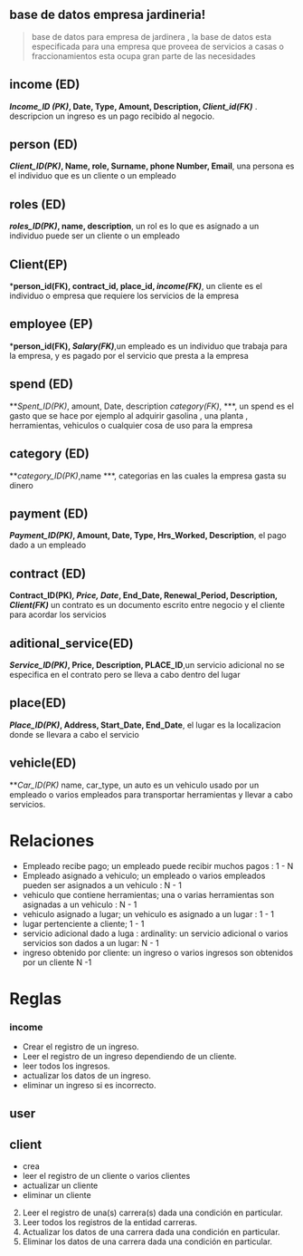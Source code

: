 ## base de datos empresa jardineria!
>  base de datos para empresa de jardinera , la base de datos esta especificada para una empresa que proveea de servicios a  casas o fraccionamientos esta ocupa gran parte de las necesidades 
## income (ED)
***Income_ID (PK)*, Date, Type, Amount, Description, *Client_id(FK)*** . descripcion un ingreso es un pago recibido al negocio.

## person (ED)
***Client_ID(PK)*, Name, role, Surname, phone Number, Email**, una persona es el individuo que es un cliente o  un empleado

## roles (ED)
***roles_ID(PK)*, name, description**, un rol es lo que es asignado a un individuo puede ser un cliente o un empleado

## Client(EP)
***person_id(FK), contract_id,  place_id,  *income(FK)***, un cliente es el individuo o empresa que requiere los servicios de la empresa 

## employee (EP)
***person_id(FK),  *Salary(FK)***,un empleado es un individuo que trabaja para la empresa, y es pagado por el servicio que presta a la empresa 

##  spend (ED)
 ***Spent_ID(PK)*, amount, Date, description *category(FK)*, ***, un spend  es el gasto que se hace por ejemplo al adquirir gasolina , una planta , herramientas, vehiculos o cualquier cosa de uso para la empresa

## category (ED) 
 ***category_ID(PK)*,name ***, categorias en las cuales la empresa gasta su dinero

## payment (ED)
***Payment_ID(PK)*, Amount, Date, Type, Hrs_Worked, Description**, el pago dado a un empleado
## contract (ED)
**Contract_ID(PK)*, Price, Date*, End_Date, Renewal_Period, Description, *Client(FK)***   un contrato es un documento escrito entre negocio y el cliente para acordar los servicios
## aditional_service(ED)
***Service_ID(PK)*, Price, Description, PLACE_ID**,un servicio adicional no se especifica en el contrato pero se lleva a cabo dentro del lugar


## place(ED)
***Place_ID(PK)*, Address, Start_Date, End_Date**, el lugar es la localizacion donde se llevara a cabo el servicio


## vehicle(ED)
***Car_ID(PK)* name,  car_type, un auto es un vehiculo usado por un empleado o varios empleados para transportar herramientas y llevar a cabo servicios.


# Relaciones
* Empleado recibe pago; un empleado puede recibir muchos pagos :  1 - N
 * Empleado asignado a vehiculo; un empleado o varios empleados pueden ser asignados a un vehiculo :  N - 1
 * vehiculo que  contiene herramientas; una o varias herramientas son asignadas a un vehiculo : N - 1
  * vehiculo asignado a lugar; un vehiculo es asignado a un lugar : 1 - 1
  * lugar pertenciente a cliente;   1  - 1  
  * servicio adicional dado a luga : ardinality: un servicio adicional o varios servicios son dados a un lugar: N - 1
  * ingreso obtenido por cliente: un ingreso o varios ingresos son obtenidos por un cliente N -1 

# Reglas
### income 
- Crear el registro de un ingreso.
- Leer el registro de un ingreso dependiendo de un cliente.
- leer todos los ingresos.
- actualizar los datos de un ingreso.
- eliminar un ingreso si es incorrecto.


## user

## client
- crea
- leer el registro de un cliente o varios clientes
- actualizar un cliente 
- eliminar un cliente

2.  Leer el registro de una(s) carrera(s) dada una condición en particular.
3.  Leer todos los registros de la entidad carreras.
4.  Actualizar los datos de una carrera dada una condición en particular.
5.  Eliminar los datos de una carrera dada una condición en particular.
